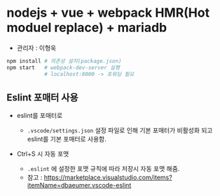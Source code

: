 # nodejs + vue + webpack HMR(Hot moduel replace) + mariadb

- 관리자 : 이형욱

```bash
npm install # 의존성 설치(package.json)
npm start   # webpack-dev-server 실행
            # localhost:8000 -> 포워딩 필요
```

## Eslint 포매터 사용

- eslint를 포매터로
  - ```.vscode/settings.json``` 설정 파일로 인해 기본 포매터가 비활성화 되고 eslint를 기본 포매터로 사용함.

- Ctrl+S 시 자동 포맷
  - ```.eslint``` 에 설정한 포맷 규칙에 따라 저장시 자동 포맷 해줌.
  - 참고 : <https://marketplace.visualstudio.com/items?itemName=dbaeumer.vscode-eslint>
